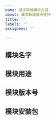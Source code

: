```yaml
---
name: 请求新增模块支持
about: 请求新增模块支持
title: ''
labels: ''
assignees: ''

---
```


## 模块名字

## 模块用途

## 模块版本号

## 模块安装包
